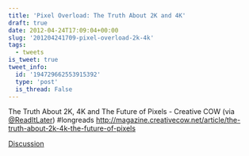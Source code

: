 ```yaml
---
title: 'Pixel Overload: The Truth About 2K and 4K'
draft: true
date: 2012-04-24T17:09:04+00:00
slug: '201204241709-pixel-overload-2k-4k'
tags:
  - tweets
is_tweet: true
tweet_info:
  id: '194729662553915392'
  type: 'post'
  is_thread: False
---
```




The Truth About 2K, 4K and The Future of Pixels - Creative COW (via [@ReadItLater](https://x.com/ReadItLater)) #longreads <http://magazine.creativecow.net/article/the-truth-about-2k-4k-the-future-of-pixels>

[Discussion](https://x.com/sytelus/status/194729662553915392)
